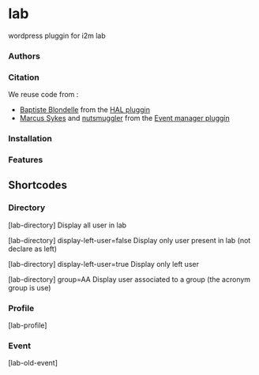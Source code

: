 # lab
wordpress pluggin for i2m lab

### Authors

### Citation
We reuse code from :
* [Baptiste Blondelle](https://profiles.wordpress.org/friz/) from the [HAL pluggin](https://fr.wordpress.org/plugins/hal/)
* [Marcus Sykes](https://profiles.wordpress.org/netweblogic/) and [nutsmuggler](https://profiles.wordpress.org/nutsmuggler/)  from the [Event manager pluggin](https://wordpress.org/plugins/events-manager/)

### Installation

### Features

## Shortcodes
### Directory


[lab-directory] Display all user in lab

[lab-directory] display-left-user=false Display only user present in lab (not declare as left)

[lab-directory] display-left-user=true Display only left user

[lab-directory] group=AA Display user associated to a group (the acronym group is use)

### Profile
[lab-profile]
### Event
[lab-old-event]
